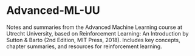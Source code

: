# Advanced-ML-UU
Notes and summaries from the Advanced Machine Learning course at Utrecht University, based on Reinforcement Learning: An Introduction by Sutton &amp; Barto (2nd Edition, MIT Press, 2018). Includes key concepts, chapter summaries, and resources for reinforcement learning.
